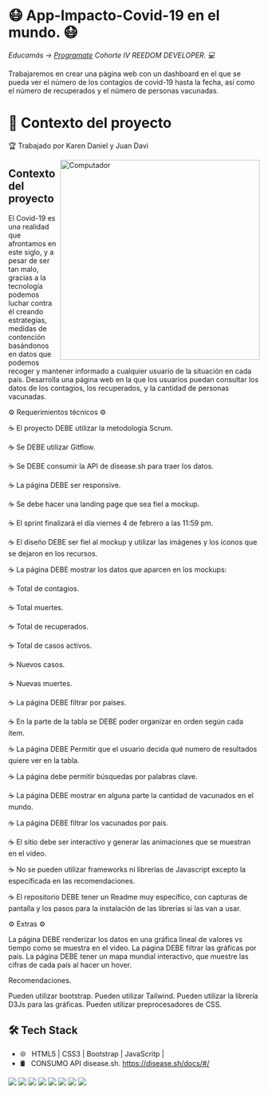 <h1>😷  App-Impacto-Covid-19 en el mundo. 😷</h1>


<p><em> Educamás -> <a href="https://educamas.com.co/">Programate</a> Cohorte IV REEDOM DEVELOPER. 💻 </br>
</em></p>


Trabajaremos en crear una página web con un dashboard en el que se pueda ver el número de los contagios de covid-19 hasta la fecha, así como el número de recuperados y el número de personas vacunadas.

<h1>📌 Contexto del proyecto</h1>
<p>🏆 Trabajado por Karen Daniel y Juan Davi</p>

<img src="https://raw.githubusercontent.com/MicaelliMedeiros/micaellimedeiros/master/image/computer-illustration.png" min-width="400px" max-width="400px" width="400px" align="right" alt="Computador">

<h2>Contexto del proyecto</h2>

El Covid-19 es una realidad que afrontamos en este siglo, y a pesar de ser tan malo, gracias a la tecnología podemos luchar contra él creando estrategias, medidas de contención basándonos en datos que podemos recoger y mantener informado a cualquier usuario de la situación en cada país. Desarrolla una página web en la que los usuarios puedan consultar los datos de los contagios, los recuperados, y la cantidad de personas vacunadas.

⚙️ Requerimientos técnicos ⚙️

☕  El proyecto DEBE utilizar la metodología Scrum.

☕  Se DEBE utilizar Gitflow.

☕  Se DEBE consumir la API de disease.sh para traer los datos.

☕  La página DEBE ser responsive.

☕  Se debe hacer una landing page que sea fiel a mockup.

☕  El sprint finalizará el día viernes 4 de febrero a las 11:59 pm.

☕  El diseño DEBE ser fiel al mockup y utilizar las imágenes y los íconos que se dejaron en los recursos.

☕  La página DEBE mostrar los datos que aparcen en los mockups:

☕  Total de contagios.

☕  Total muertes.

☕  Total de recuperados.

☕  Total de casos activos.

☕  Nuevos casos.

☕  Nuevas muertes.

☕  La página DEBE filtrar por países.

☕  En la parte de la tabla se DEBE poder organizar en orden según cada item.

☕  La página DEBE Permitir que el usuario decida qué numero de resultados quiere ver en la tabla.

☕  La página debe permitir búsquedas por palabras clave.

☕  La página DEBE mostrar en alguna parte la cantidad de vacunados en el mundo.

☕  La página DEBE filtrar los vacunados por país.

☕  El sitio debe ser interactivo y generar las animaciones que se muestran en el video.

☕  No se pueden utilizar frameworks ni librerías de Javascript excepto la especificada en las recomendaciones.

☕  El repositorio DEBE tener un Readme muy específico, con capturas de pantalla y los pasos para la instalación de las librerías si las van a usar.



⚙️ Extras ⚙️

La página DEBE renderizar los datos en una gráfica lineal de valores vs tiempo como se muestra en el video.
La página DEBE filtrar las gráficas por país.
La página DEBE tener un mapa mundial interactivo, que muestre las cifras de cada país al hacer un hover.
​

Recomendaciones.

Pueden utilizar bootstrap.
Pueden utilizar Tailwind.
Pueden utilizar la librería D3Js para las gráficas.
Pueden utilizar preprocesadores de CSS.
​

<h2>🛠 Tech Stack</h2>

- 🌐 &nbsp; HTML5 | CSS3 | Bootstrap | JavaScritp |
- 🛢 &nbsp; CONSUMO API  disease.sh. https://disease.sh/docs/#/

<img src="https://github.com/JDQN/App-Impacto-Covid-19/blob/dev/1.Inicio.png">


<img src="https://github.com/JDQN/App-Impacto-Covid-19/blob/dev/2.Symptom.png">


<img src="https://github.com/JDQN/App-Impacto-Covid-19/blob/dev/3.Prevent.png">


<img src="https://github.com/JDQN/App-Impacto-Covid-19/blob/dev/4.Spreads.png">


<img src="https://github.com/JDQN/App-Impacto-Covid-19/blob/dev/5.Faqs.png">


<img src="https://github.com/JDQN/App-Impacto-Covid-19/blob/dev/6.Wash.png">


<img src="https://github.com/JDQN/App-Impacto-Covid-19/blob/dev/7.News.png">


<img src="https://github.com/JDQN/App-Impacto-Covid-19/blob/dev/8.Footer.png">

